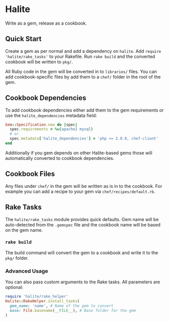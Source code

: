 # Halite

Write as a gem, release as a cookbook.

## Quick Start

Create a gem as per normal and add a dependency on `halite`. Add
`require 'halite/rake_tasks'` to your Rakefile. Run `rake build` and the
converted cookbook will be written to `pkg/`.

All Ruby code in the gem will be converted in to `libraries/` files. You can
add cookbook-specific files by add them to a `chef/` folder in the root of the
gem.

## Cookbook Dependencies

To add cookbook dependencies either add them to the gem requirements or use
the `halite_dependencies` metadata field:

```ruby
Gem::Specification.new do |spec|
  spec.requirements = %w{apache2 mysql}
  # or
  spec.metadata['halite_dependencies'] = 'php >= 2.0.0, chef-client'
end
```

Additionally if you gem depends on other Halite-based gems those will
automatically converted to cookbook dependencies.

## Cookbook Files

Any files under `chef/` in the gem will be written as is in to the cookbook.
For example you can add a recipe to your gem via `chef/recipes/default.rb`.

## Rake Tasks

The `halite/rake_tasks` module provides quick defaults. Gem name will be
auto-detected from the `.gemspec` file and the cookbook name will be based
on the gem name.

### `rake build`

The build command will convert the gem to a cookbook and write it to the `pkg/`
folder.

### Advanced Usage

You can also pass custom arguments to the Rake tasks. All parameters are
optional:

```ruby
require 'halite/rake_helper'
Halite::RakeHelper.install_tasks(
  gem_name: 'name', # Name of the gem to convert
  base: File.basename(__FILE__), # Base folder for the gem
)
```
